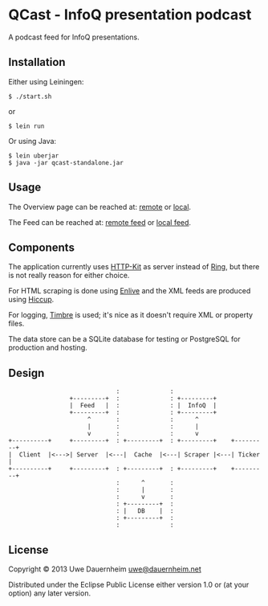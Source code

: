 # QCast - InfoQ presentation podcast

A podcast feed for InfoQ presentations.

## Installation

Either using Leiningen:

    $ ./start.sh

or

    $ lein run

Or using Java:

    $ lein uberjar
    $ java -jar qcast-standalone.jar

## Usage

The Overview page can be reached at:
[remote](http://infoqcast.herokuapp.com/) or
[local](http://localhost:8080/).

The Feed can be reached at: [remote feed](http://infoqcast.herokuapp.com/feed)
 or [local feed](http://localhost:8080/feed).

## Components

The application currently uses
[HTTP-Kit](https://github.com/http-kit/http-kit) as server instead of
[Ring](https://github.com/ring-clojure/ring), but there is not really reason
for either choice.

For HTML scraping is done using [Enlive](https://github.com/cgrand/enlive)
and the XML feeds are produced using
[Hiccup](https://github.com/weavejester/hiccup).

For logging, [Timbre](https://github.com/ptaoussanis/timbre) is used; it's
nice as it doesn't require XML or property files.

The data store can be a SQLite database for testing or PostgreSQL for
production and hosting.

## Design

                                  :              :
                     +---------+  :              : +---------+
                     |  Feed   |  :              : |  InfoQ  |
                     +---------+  :              : +---------+
                          ^       :              :      ^
                          |       :              :      |
                          v       :              :      v
    +----------+     +---------+  : +---------+  : +---------+    +---------+
    |  Client  |<--->| Server  |<---|  Cache  |<---| Scraper |<---| Ticker  |
    +----------+     +---------+  : +---------+  : +---------+    +---------+
                                  :      ^       :
                                  :      |       :
                                  :      v       :
                                  : +---------+  :
                                  : |   DB    |  :
                                  : +---------+  :
                                  :              :

## License

Copyright © 2013 Uwe Dauernheim <uwe@dauernheim.net>

Distributed under the Eclipse Public License either version 1.0 or (at your
option) any later version.
